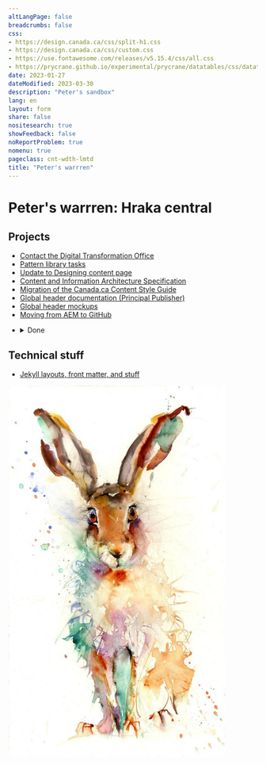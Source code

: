 ```yaml
---
altLangPage: false
breadcrumbs: false
css:
- https://design.canada.ca/css/split-h1.css
- https://design.canada.ca/css/custom.css
- https://use.fontawesome.com/releases/v5.15.4/css/all.css
- https://prycrane.github.io/experimental/prycrane/datatables/css/datatables-fun.css
date: 2023-01-27
dateModified: 2023-03-30
description: "Peter's sandbox"
lang: en
layout: form
share: false
nositesearch: true
showFeedback: false
noReportProblem: true
nomenu: true
pageclass: cnt-wdth-lmtd
title: "Peter's warrren"
---
```

<div class="row">
  <div class="col-md-8">
    <h1 property="name" id="wb-cont" dir="ltr"><span class="stacked"><span>Peter's warrren</span>: <span>Hraka central</span></span></h1>
    <h2 class="mrgn-tp-lg">Projects</h2>
    <ul>
      <li><a href="https://prycrane.github.io/experimental/prycrane/contactus/">Contact the Digital Transformation Office</a></li>
      <li><a href="https://prycrane.github.io/experimental/prycrane/pattern-library/">Pattern library tasks</a></li>
      <li><a href="https://prycrane.github.io/experimental/prycrane/continuous-improvement/">Update to Designing content page</a></li>
      <li><a href="https://prycrane.github.io/experimental/prycrane/architecture/">Content and Information Architecture Specification</a></li>
      <li><a href="https://test.canada.ca/experimental/prycrane/style-guide/index.html">Migration of the Canada.ca Content Style Guide</a></li>
      <li><a href="https://test.canada.ca/experimental/laura/gcweb/">Global header documentation (Principal Publisher)</a></li>
      <li><a href="https://test.canada.ca/experimental/header-mockups/">Global header mockups</a></li>  
      <li><a href="https://test.canada.ca/experimental/migration/">Moving from AEM to GitHub</a></li>  
    </ul>
    <ul class="list-unstyled mrgn-tp-lg">
      <li>
        <details>
          <summary>Done </summary>
          <ul class="mrgn-tp-md fa-ul">
            <li><span class="fa-li"><span class="fas fa-check"></span></span><a href="https://prycrane.github.io/experimental/prycrane/datatables/">dataTable fun</a></li>
            <li><span class="fa-li"><span class="fas fa-check"></span></span><a href="https://prycrane.github.io/experimental/prycrane/example/">Visual examples expand and collapse?</a></li>
          </ul>
        </details>
      </li>
    </ul>
    <h2 class="mrgn-tp-lg">Technical stuff</h2>
    <ul>
      <li><a href="https://test.canada.ca/experimental/examples/">Jekyll layouts, front matter, and stuff</a></li>
    </ul>
  </div>
  <div class="col-md-4">
    <div class="mrgn-tp-lg"><img src="./images/bunny12.PNG" alt="" class="img-responsive"></div>
  </div>
</div>
